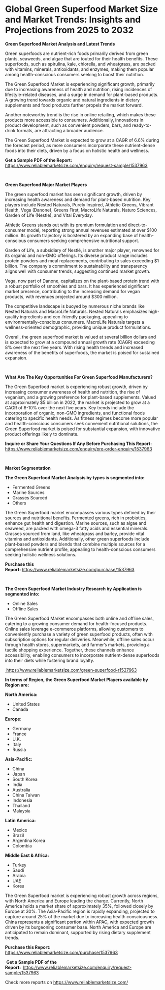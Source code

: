 <p><h1>Global Green Superfood Market Size and Market Trends: Insights and Projections from 2025 to 2032</h1></p><p><strong>Green Superfood Market Analysis and Latest Trends</strong></p>
<p><p>Green superfoods are nutrient-rich foods primarily derived from green plants, seaweeds, and algae that are touted for their health benefits. These superfoods, such as spirulina, kale, chlorella, and wheatgrass, are packed with vitamins, minerals, antioxidants, and enzymes, making them popular among health-conscious consumers seeking to boost their nutrition. </p><p>The Green Superfood Market is experiencing significant growth, primarily due to increasing awareness of health and nutrition, rising incidences of lifestyle-related diseases, and a surge in demand for plant-based products. A growing trend towards organic and natural ingredients in dietary supplements and food products further propels the market forward. </p><p>Another noteworthy trend is the rise in online retailing, which makes these products more accessible to consumers. Additionally, innovations in product development, such as convenient powders, bars, and ready-to-drink formats, are attracting a broader audience. </p><p>The Green Superfood Market is expected to grow at a CAGR of 6.6% during the forecast period, as more consumers incorporate these nutrient-dense foods into their diets, driven by a focus on holistic health and wellness.</p></p>
<p><strong>Get a Sample PDF of the Report:&nbsp;</strong> <a href="https://www.reliablemarketsize.com/enquiry/request-sample/1537963?utm_campaign=1929&utm_medium=2&utm_source=Github&utm_content=ia&utm_term=14022025&utm_id=green-superfood">https://www.reliablemarketsize.com/enquiry/request-sample/1537963</a></p>
<p>&nbsp;</p>
<p><strong>Green Superfood Major Market Players</strong></p>
<p><p>The green superfood market has seen significant growth, driven by increasing health awareness and demand for plant-based nutrition. Key players include Nested Naturals, Purely Inspired, Athletic Greens, Vibrant Health, Vega (Danone), Greens First, MacroLife Naturals, Naturo Sciences, Garden of Life (Nestle), and Vital Everyday. </p><p>Athletic Greens stands out with its premium formulation and direct-to-consumer model, reporting strong annual revenues estimated at over $100 million. Its growth trajectory is bolstered by an expanding base of health-conscious consumers seeking comprehensive nutritional support. </p><p>Garden of Life, a subsidiary of Nestlé, is another major player, renowned for its organic and non-GMO offerings. Its diverse product range includes protein powders and meal replacements, contributing to sales exceeding $1 billion. The company's commitment to sustainability and transparency aligns well with consumer trends, suggesting continued market growth.</p><p>Vega, now part of Danone, capitalizes on the plant-based protein trend with a robust portfolio of smoothies and bars. It has experienced significant market presence, contributing to the increasing demand for vegan products, with revenues projected around $300 million. </p><p>The competitive landscape is buoyed by numerous niche brands like Nested Naturals and MacroLife Naturals. Nested Naturals emphasizes high-quality ingredients and eco-friendly packaging, appealing to environmentally-conscious consumers. MacroLife Naturals targets a wellness-oriented demographic, providing unique product formulations.</p><p>Overall, the green superfood market is valued at several billion dollars and is expected to grow at a compound annual growth rate (CAGR) exceeding 8% over the next five years. With rising health trends and increased awareness of the benefits of superfoods, the market is poised for sustained expansion.</p></p>
<p>&nbsp;</p>
<p><strong>What Are The Key Opportunities For Green Superfood Manufacturers?</strong></p>
<p><p>The Green Superfood market is experiencing robust growth, driven by increasing consumer awareness of health and nutrition, the rise of veganism, and a growing preference for plant-based supplements. Valued at approximately $5 billion in 2022, the market is projected to grow at a CAGR of 8-10% over the next five years. Key trends include the incorporation of organic, non-GMO ingredients, and functional foods catering to specific health needs. As fitness regimes become more popular and health-conscious consumers seek convenient nutritional solutions, the Green Superfood market is poised for substantial expansion, with innovative product offerings likely to dominate.</p></p>
<p><strong>Inquire or Share Your Questions If Any Before Purchasing This Report:</strong> <a href="https://www.reliablemarketsize.com/enquiry/pre-order-enquiry/1537963?utm_campaign=1929&utm_medium=2&utm_source=Github&utm_content=ia&utm_term=14022025&utm_id=green-superfood">https://www.reliablemarketsize.com/enquiry/pre-order-enquiry/1537963</a></p>
<p>&nbsp;</p>
<p><strong>Market Segmentation</strong></p>
<p><strong>The Green Superfood Market Analysis by types is segmented into:</strong></p>
<p><ul><li>Fermented Greens</li><li>Marine Sources</li><li>Grasses Sourced</li><li>Others</li></ul></p>
<p><p>The Green Superfood market encompasses various types defined by their sources and nutritional benefits. Fermented greens, rich in probiotics, enhance gut health and digestion. Marine sources, such as algae and seaweed, are packed with omega-3 fatty acids and essential minerals. Grasses sourced from land, like wheatgrass and barley, provide vital vitamins and antioxidants. Additionally, other green superfoods include plant-based powders and blends that combine multiple sources for a comprehensive nutrient profile, appealing to health-conscious consumers seeking holistic wellness solutions.</p></p>
<p><strong>Purchase this Report:&nbsp;</strong><a href="https://www.reliablemarketsize.com/purchase/1537963?utm_campaign=1929&utm_medium=2&utm_source=Github&utm_content=ia&utm_term=14022025&utm_id=green-superfood">https://www.reliablemarketsize.com/purchase/1537963</a></p>
<p>&nbsp;</p>
<p><strong>The Green Superfood Market Industry Research by Application is segmented into:</strong></p>
<p><ul><li>Online Sales</li><li>Offline Sales</li></ul></p>
<p><p>The Green Superfood Market encompasses both online and offline sales, catering to a growing consumer demand for health-focused products. Online sales leverage e-commerce platforms, allowing customers to conveniently purchase a variety of green superfood products, often with subscription options for regular deliveries. Meanwhile, offline sales occur through health stores, supermarkets, and farmer’s markets, providing a tactile shopping experience. Together, these channels enhance accessibility, enabling consumers to incorporate nutrient-dense superfoods into their diets while fostering brand loyalty.</p></p>
<p><a href="https://www.reliablemarketsize.com/green-superfood-r1537963?utm_campaign=1929&utm_medium=2&utm_source=Github&utm_content=ia&utm_term=14022025&utm_id=green-superfood">&nbsp;https://www.reliablemarketsize.com/green-superfood-r1537963</a></p>
<p><strong>In terms of Region, the Green Superfood Market Players available by Region are:</strong></p>
<p>
    <p> <strong> North America: </strong>
        <ul>
            <li>United States</li>
            <li>Canada</li>
        </ul>
        </p> 
    <p> <strong> Europe: </strong>
        <ul>
            <li>Germany</li>
            <li>France</li>
            <li>U.K.</li>
            <li>Italy</li>
            <li>Russia</li>
        </ul>
        </p> 
    <p> <strong> Asia-Pacific: </strong>
        <ul>
            <li>China</li>
            <li>Japan</li>
            <li>South Korea</li>
            <li>India</li>
            <li>Australia</li>
            <li>China Taiwan</li>
            <li>Indonesia</li>
            <li>Thailand</li>
            <li>Malaysia</li>
        </ul>
        </p> 
    <p> <strong> Latin America: </strong>
        <ul>
            <li>Mexico</li>
            <li>Brazil</li>
            <li>Argentina Korea</li>
            <li>Colombia</li>
        </ul>
        </p> 
    <p> <strong> Middle East & Africa: </strong>
        <ul>
            <li>Turkey</li>
            <li>Saudi</li>
            <li>Arabia</li>
            <li>UAE</li>
            <li>Korea</li>
        </ul>
    </p>
    </p>
<p><p>The Green Superfood market is experiencing robust growth across regions, with North America and Europe leading the charge. Currently, North America holds a market share of approximately 35%, followed closely by Europe at 30%. The Asia-Pacific region is rapidly expanding, projected to capture around 25% of the market due to increasing health consciousness. China represents a significant portion within APAC, with expected growth driven by its burgeoning consumer base. North America and Europe are anticipated to remain dominant, supported by rising dietary supplement trends.</p></p>
<p><strong>Purchase this Report: </strong><a href="https://www.reliablemarketsize.com/purchase/1537963?utm_campaign=1929&utm_medium=2&utm_source=Github&utm_content=ia&utm_term=14022025&utm_id=green-superfood">https://www.reliablemarketsize.com/purchase/1537963</a></p>
<p>&nbsp;<strong>Get a Sample PDF of the Report:&nbsp;&nbsp;</strong><a href="https://www.reliablemarketsize.com/enquiry/request-sample/1537963?utm_campaign=1929&utm_medium=2&utm_source=Github&utm_content=ia&utm_term=14022025&utm_id=green-superfood">https://www.reliablemarketsize.com/enquiry/request-sample/1537963</a></p>
<p><strong></strong></p>
<p>Check more reports on <a href="https://www.reliablemarketsize.com/?utm_campaign=1929&utm_medium=2&utm_source=Github&utm_content=ia&utm_term=14022025&utm_id=green-superfood">https://www.reliablemarketsize.com/</a></p>